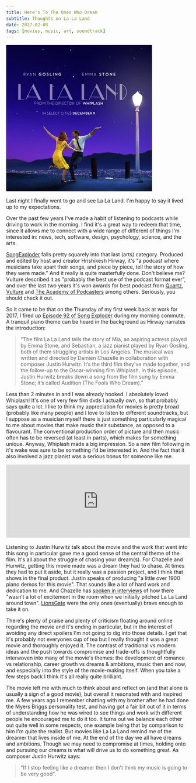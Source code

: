 ```yaml
---
title: Here's To The Ones Who Dream
subtitle: Thoughts on La La Land
date: 2017-02-08
tags: [movies, music, art, soundtrack]
---
```


![La La Land](/img/small-imgs/La-La-Land.jpg "La La Land Poster")

Last night I finally went to go and see La La Land. I'm happy to say it lived up to my expectations.

Over the past few years I've made a habit of listening to podcasts while driving to work in the morning. I find it's a great way to redeem that time, since it allows me to connect with a wide range of different of things I'm interested in: news, tech, software, design, psychology, science, and the arts.

[SongExploder](http://songexploder.net) falls pretty squarely into that last (arts) category. Produced and edited by host and creator Hrishikesh Hirway, it's "a podcast where musicians take apart their songs, and piece by piece, tell the story of how they were made." And it really is quite masterfully done. Don't believe me? Vulture described it as "probably the best use of the podcast format ever”, and over the last two years it's won awards for best podcast from [Quartz](https://qz.com/580076/the-casties-quartzs-awards-for-the-best-podcasts-of-2015/), [Vulture](http://www.vulture.com/2015/12/10-best-podcasts-2015.html) and [The Academy of Podcasters](https://www.instagram.com/p/BHlAvkzBhwZ/) among others. Seriously, you should check it out.

So it came to be that on the Thursday of my first week back at work for 2017, I fired up [Episode 92 of Song Exploder](http://songexploder.net/la-la-land) during my morning commute. A tranquil piano theme can be heard in the background as Hirway narrates the introduction:

> "The film La La Land tells the story of Mia, an aspiring actress played by Emma Stone, and Sebastian, a jazz pianist played by Ryan Gosling, both of them struggling artists in Los Angeles. The musical was written and directed by Damien Chazelle in collaboration with composer Justin Hurwitz. It’s the third film they’ve made together, and the follow-up to the Oscar-winning film Whiplash. In this episode, Justin Hurwitz breaks down a song from the film sung by Emma Stone; it’s called Audition (The Fools Who Dream)."

Less than 2 minutes in and I was already hooked. I absolutely loved Whiplash! It's one of very few film dvds I actually own, so that probably says quite a lot. I like to think my appreciation for movies is pretty broad (probably like many people) and I love to listen to different soundtracks, but I suppose as a musician myself there is just something particularly magical to me about movies that make music their substance, as opposed to a flavourant. The conventional production order of picture and then music often has to be reversed (at least in parts), which makes for something unique. Anyway, Whiplash made a big impression. So a new film following in it's wake was sure to be something I'd be interested in. And the fact that it also involved a jazz pianist was a serious bonus for someone like me.

<iframe frameborder="0" height="200" scrolling="no" src="https://play.prx.org/e?uf=https:%2F%2Ff.prxu.org%2Fsong-exploder%2Ffeed-rss.xml&ge=846cfbac70ae516ebc094dc2c38d055e" width="100%"></iframe>

Listening to Justin Hurwitz talk about the movie and the work that went into this song in particular gave me a good sense of the central theme of the film. It's all about the struggle of chasing your dream(s). For Chazelle and Hurwitz, getting this movie made was a dream they had to chase. At times they had to put it aside, but it really was a passion project, and I think that shows in the final product. Justin speaks of producing "a little over 1900 piano demos for this movie". That sounds like a lot of hard work and dedication to me. And Chazelle has [spoken in interviews](http://deadline.com/2016/12/emma-stone-la-la-land-damien-chazelle-justin-hurwitz-oscars-interview-1201866006/) of how there "wasn’t a lot of excitement in the room when we initially pitched La La Land around town". [LionsGate](http://www.lionsgate.com/) were the only ones (eventually) brave enough to take it on.

There's plenty of praise and plenty of criticism floating around online regarding the movie and it's ending in particular, but in the interest of avoiding any direct spoilers I'm not going to dig into those details. I get that it's probably not everyones cup of tea but I really thought it was a great movie and thoroughly enjoyed it. The contrast of traditional vs modern ideas and the push towards compromise and trade-offs is thoughtfully interwoven into many of the movie's themes: the development of romance vs relationship, career growth vs dreams & ambitions, music then and now, and especially into the style of the movie-making itself. When you take a few steps back I think it's all really quite brilliant.

The movie left me with much to think about and reflect on (and that alone is usually a sign of a good movie), but overall it resonated with and inspired me. A few years ago I remember chatting with my brother after he had done the Myers Briggs personality test, and having got a fair bit out of it in terms of understanding how he was wired to see things and work with different people he encouraged me to do it too. It turns out we balance each other out quite well in some respects, one example being that by comparison to him I'm quite the realist. But movies like La La Land remind me of the dreamer that lives inside of me. At the end of the day we all have dreams and ambitions. Though we may need to compromise at times, holding onto and pursuing our dreams is what will drive us to do something great. As composer Justin Hurwitz says:

> "If I stop feeling like a dreamer then I don't think my music is going to be very good".
